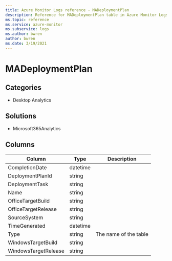 ```yaml
---
title: Azure Monitor Logs reference - MADeploymentPlan
description: Reference for MADeploymentPlan table in Azure Monitor Logs.
ms.topic: reference
ms.service: azure-monitor
ms.subservice: logs
ms.author: bwren
author: bwren
ms.date: 3/19/2021
---
```


# MADeploymentPlan

 

## Categories

- Desktop Analytics
## Solutions

- Microsoft365Analytics




## Columns

|Column|Type|Description|
|---|---|---|
|CompletionDate|datetime||
|DeploymentPlanId|string||
|DeploymentTask|string||
|Name|string||
|OfficeTargetBuild|string||
|OfficeTargetRelease|string||
|SourceSystem|string||
|TimeGenerated|datetime||
|Type|string|The name of the table|
|WindowsTargetBuild|string||
|WindowsTargetRelease|string||
